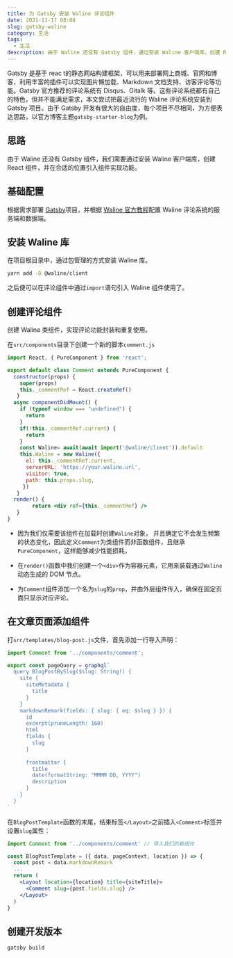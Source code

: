 ```yaml
---
title: 为 Gatsby 安装 Waline 评论组件
date: 2021-11-17 08:08
slug: gatsby-waline
category: 生活
tags:
  - 生活
description: 由于 Waline 还没有 Gatsby 组件，通过安装 Waline 客户端库，创建 React 组件，并在合适的位置引入组件，在 gatsby 站点上添加 waline 评论功能。
---
```


Gatsby 是基于  reac t的静态网站构建框架，可以用来部署网上商城、官网和博客，利用丰富的插件可以实现图片懒加载、Markdown 文档支持、访客评论等功能。Gatsby 官方推荐的评论系统有 Disqus、Gitalk 等。这些评论系统都有自己的特色，但并不能满足需求，本文尝试把最近流行的 Waline 评论系统安装到 Gatsby 项目。由于 Gatsby 开发有很大的自由度，每个项目不尽相同，为方便表达思路，以官方博客主题`gatsby-starter-blog`为例。

## 思路

由于 Waline 还没有 Gatsby 组件，我们需要通过安装 Waline 客户端库，创建 React 组件，并在合适的位置引入组件实现功能。

## 基础配置

根据需求部署 [Gatsby](https://gatsbyjs.com)项目，并根据 [Waline 官方教程](https://waline.js.org)配置 Waline 评论系统的服务端和数据端。

## 安装 Waline 库

在项目根目录中，通过包管理的方式安装 Waline 库。

```bash
yarn add -D @waline/client
```

之后便可以在评论组件中通过`import`语句引入 Waline 组件使用了。

## 创建评论组件

创建 Waline 类组件，实现评论功能封装和重复使用。

在`src/components`目录下创建一个新的脚本`comment.js`

```jsx
import React, { PureComponent } from 'react';

export default class Comment extends PureComponent {
  constructor(props) {
    super(props)
    this._commentRef = React.createRef()
   }
  async componentDidMount() {
    if (typeof window === "undefined") {
      return
    }
    if(!this._commentRef.current) {
      return
    }
    const Waline= await(await import('@waline/client')).default
    this.Waline = new Waline({
      el: this._commentRef.current, 
      serverURL: 'https://your.waline.url',
      visitor: true,
      path: this.props.slug, 
     })
   }
  render() {
        return <div ref={this._commentRef} />
   }
}
```

- 因为我们仅需要该组件在加载时创建`Waline`对象， 并且确定它不会发生频繁的状态变化，因此定义`Comment`为类组件而非函数组件，且继承`PureComponent`，这样能够减少性能损耗，

- 在`render()`函数中我们创建一个`<div>`作为容器元素，它用来装载通过`Waline`动态生成的 DOM 节点。
- 为`Comment`组件添加一个名为`slug`的`prop`，并由外层组件传入，确保在固定页面只显示对应评论。

## 在文章页面添加组件

打`src/templates/blog-post.js`文件，首先添加一行导入声明：

```jsx
import Comment from '../components/comment';

export const pageQuery = graphql`
  query BlogPostBySlug($slug: String!) {
    site {
      siteMetadata {
        title
      }
    }
    markdownRemark(fields: { slug: { eq: $slug } }) {
      id
      excerpt(pruneLength: 160)
      html
      fields {
        slug
      }
      
      frontmatter {
        title
        date(formatString: "MMMM DD, YYYY")
        description
      }
    }
  }
`
```

在`BlogPostTemplate`函数的末尾，结束标签`</Layout>`之前插入`<Comment>`标签并设置`slug`属性：

```jsx
import Comment from '../components/comment' // 导入我们的新组件

const BlogPostTemplate = ({ data, pageContext, location }) => {
  const post = data.markdownRemark
  ...
  return (
    <Layout location={location} title={siteTitle}>
      <Comment slug={post.fields.slug} />
    </Layout>
  )
}
```

## 创建开发版本

```bash
gatsby build
```



